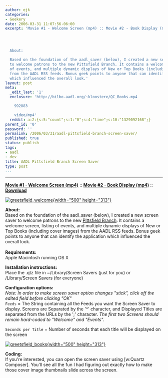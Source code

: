 ```yaml
---
author: ejk
categories:
- Geekery
date: 2006-03-31 11:07:56-06:00
excerpt: 'Movie #1 - Welcome Screen (mp4) :: Movie #2 - Book Display (mp4) :: Download




  About:

  Based on the foundation of the aadl_saver (below), I created a new screen saver
  to welcome patrons to the new Pittsfield Branch. It contains a welcome screen, listing
  of events, and multiple dynamic displays of New or Top Books (including cover images)
  from the AADL RSS feeds. Bonus geek points to anyone that can identify the application
  which influenced the overall look.'
layout: post
meta:
  _edit_last: '1'
  enclosure: 'http://bilbo.aadl.org/~kloostere/QC_Books.mp4

    992883

    video/mp4'
  reddit: a:2:{s:5:"count";s:1:"0";s:4:"time";s:10:"1329092168";}
parent_id: '0'
password: ''
permalink: /2006/03/31/aadl-pittsfield-branch-screen-saver/
published: true
status: publish
tags:
- aadl
- dev
title: AADL Pittsfield Branch Screen Saver
type: post
...
```

---

[**Movie \#1 - Welcome Screen (mp4)**](http://bilbo.aadl.org/~kloostere/QC_Welcome.mp4) :: [**Movie \#2 - Book Display (mp4)**](http://bilbo.aadl.org/~kloostere/QC_Books.mp4) :: [**Download**](http://bilbo.aadl.org/~kloostere/greetsfield.qtz)

[![greetsfield_welcome](%7B%7B%20site.baseurl%20%7D%7D/assets/2006/03/116482218_d279cde301.jpg){width="500" height="313"}](http://www.flickr.com/photos/ejk/116482218/ "Photo Sharing")

**About:**\
Based on the foundation of the aadl_saver (below), I created a new screen saver to welcome patrons to the new [Pittsfield Branch](http://www.aadl.org/aboutus/pittsfieldbranch). It contains a welcome screen, listing of events, and multiple dynamic displays of New or Top Books (including cover images) from the AADL RSS feeds. Bonus geek points to anyone that can identify the application which influenced the overall look.\
\
**Requirements:**\
Apple Macintosh running OS X

**Installation instructions:**\
Place the .qtz file in \~/Library/Screen Savers (just for you) or /Library/Screen Savers (for everyone)

**Configuration options:**\
*Note: In order to make screen saver option changes "stick", click off the edited field before clicking "OK"*\
`Feeds` = The String containing all the Feeds you want the Screen Saver to display. Screens are Separated by the '\^' character, and Displayed Titles are separated from the URLs by the ';' character. *The first two Screens should remain hard-coded to "Welcome" and "Events".*

`Seconds per Title` = Number of seconds that each title will be displayed on the screen

[![greetsfield_books](%7B%7B%20site.baseurl%20%7D%7D/assets/2006/03/116482219_29ceda51c9.jpg){width="500" height="313"}](http://www.flickr.com/photos/ejk/116482219/ "Photo Sharing")

**Coding:**\
If you're interested, you can open the screen saver using \[w:Quartz Composer\]. You'll see all the fun I had figuring out exactly how to make those cover image thumbnails slide across the screen.
